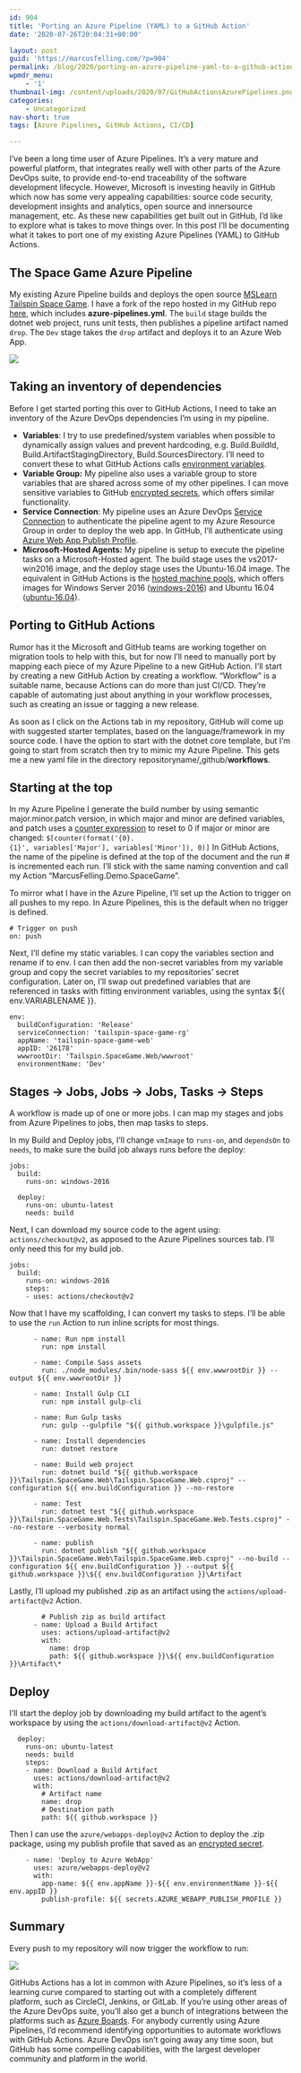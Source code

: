 ```yaml
---
id: 904
title: 'Porting an Azure Pipeline (YAML) to a GitHub Action'
date: '2020-07-26T20:04:31+00:00'

layout: post
guid: 'https://marcusfelling.com/?p=904'
permalink: /blog/2020/porting-an-azure-pipeline-yaml-to-a-github-action/
wpmdr_menu:
    - '1'
thumbnail-img: /content/uploads/2020/07/GitHubActionsAzurePipelines.png
categories:
    - Uncategorized
nav-short: true
tags: [Azure Pipelines, GitHub Actions, CI/CD]

---
```



I’ve been a long time user of Azure Pipelines. It’s a very mature and powerful platform, that integrates really well with other parts of the Azure DevOps suite, to provide end-to-end traceability of the software development lifecycle. However, Microsoft is investing heavily in GitHub which now has some very appealing capabilities: source code security, development insights and analytics, open source and innersource management, etc. As these new capabilities get built out in GitHub, I’d like to explore what is takes to move things over. In this post I’ll be documenting what it takes to port one of my existing Azure Pipelines (YAML) to GitHub Actions.

## The Space Game Azure Pipeline

My existing Azure Pipeline builds and deploys the open source [MSLearn Tailspin Space Game](https://github.com/MicrosoftDocs/mslearn-tailspin-spacegame-web). I have a fork of the repo hosted in my GitHub repo [here](https://github.com/MarcusFelling/Demo.SpaceGame/tree/port-pipeline), which includes **azure-pipelines.yml**. The `build` stage builds the dotnet web project, runs unit tests, then publishes a pipeline artifact named `drop`. The `Dev` stage takes the `drop` artifact and deploys it to an Azure Web App.

![](/content/uploads/2020/07/image-3.png)

## Taking an inventory of dependencies

Before I get started porting this over to GitHub Actions, I need to take an inventory of the Azure DevOps dependencies I’m using in my pipeline.

- **Variables**: I try to use predefined/system variables when possible to dynamically assign values and prevent hardcoding, e.g. Build.BuildId, Build.ArtifactStagingDirectory, Build.SourcesDirectory. I’ll need to convert these to what GitHub Actions calls [environment variables](https://docs.github.com/en/actions/configuring-and-managing-workflows/using-environment-variables#default-environment-variables).
- **Variable Group:** My pipeline also uses a variable group to store variables that are shared across some of my other pipelines. I can move sensitive variables to GitHub [encrypted secrets](https://docs.github.com/en/actions/configuring-and-managing-workflows/creating-and-storing-encrypted-secrets), which offers similar functionality.
- **Service Connection**: My pipeline uses an Azure DevOps [Service Connection](https://docs.microsoft.com/en-us/azure/devops/pipelines/library/connect-to-azure?view=azure-devops) to authenticate the pipeline agent to my Azure Resource Group in order to deploy the web app. In GitHub, I’ll authenticate using [Azure Web App Publish Profile](https://github.com/projectkudu/kudu/wiki/Deployment-credentials#site-credentials-aka-publish-profile-credentials).
- **Microsoft-Hosted Agents:** My pipeline is setup to execute the pipeline tasks on a Microsoft-Hosted agent. The build stage uses the vs2017-win2016 image, and the deploy stage uses the Ubuntu-16.04 image. The equivalent in GitHub Actions is the [hosted machine pools](https://github.com/actions/virtual-environments), which offers images for Windows Server 2016 ([windows-2016](https://github.com/actions/virtual-environments/blob/main/images/win/Windows2016-Readme.md)) and Ubuntu 16.04 ([ubuntu-16.04](https://github.com/actions/virtual-environments/blob/main/images/linux/Ubuntu1604-README.md)).

## Porting to GitHub Actions

Rumor has it the Microsoft and GitHub teams are working together on migration tools to help with this, but for now I’ll need to manually port by mapping each piece of my Azure Pipeline to a new GitHub Action. I’ll start by creating a new GitHub Action by creating a workflow. “Workflow” is a suitable name, because Actions can do more than just CI/CD. They’re capable of automating just about anything in your workflow processes, such as creating an issue or tagging a new release.

As soon as I click on the Actions tab in my repository, GitHub will come up with suggested starter templates, based on the language/framework in my source code. I have the option to start with the dotnet core template, but I’m going to start from scratch then try to mimic my Azure Pipeline. This gets me a new yaml file in the directory repositoryname/[.](https://github.com/MarcusFelling/github-branch-protector/tree/master/.github)github/**workflows**.

## Starting at the top

In my Azure Pipeline I generate the build number by using semantic major.minor.patch version, in which major and minor are defined variables, and patch uses a [counter expression](https://docs.microsoft.com/en-us/azure/devops/pipelines/process/expressions?view=azure-devops) to reset to 0 if major or minor are changed: `$[counter(format('{0}.{1}', variables['Major'], variables['Minor']), 0)]` In GitHub Actions, the name of the pipeline is defined at the top of the document and the run # is incremented each run. I’ll stick with the same naming convention and call my Action “MarcusFelling.Demo.SpaceGame”.

To mirror what I have in the Azure Pipeline, I’ll set up the Action to trigger on all pushes to my repo. In Azure Pipelines, this is the default when no trigger is defined.

```
# Trigger on push
on: push
```

Next, I’ll define my static variables. I can copy the variables section and rename if to env. I can then add the non-secret variables from my variable group and copy the secret variables to my repositories’ secret configuration. Later on, I’ll swap out predefined variables that are referenced in tasks with fitting environment variables, using the syntax ${{ env.VARIABLENAME }}.

```
env:
  buildConfiguration: 'Release'
  serviceConnection: 'tailspin-space-game-rg'
  appName: 'tailspin-space-game-web'
  appID: '26178'
  wwwrootDir: 'Tailspin.SpaceGame.Web/wwwroot'
  environmentName: 'Dev'
```

## Stages -> Jobs, Jobs -> Jobs, Tasks -> Steps

A workflow is made up of one or more jobs. I can map my stages and jobs from Azure Pipelines to jobs, then map tasks to steps.

In my Build and Deploy jobs, I’ll change `vmImage` to `runs-on`, and `dependsOn` to `needs`, to make sure the build job always runs before the deploy:

```
jobs:
  build:
    runs-on: windows-2016

  deploy:
    runs-on: ubuntu-latest
    needs: build
```

Next, I can download my source code to the agent using: `actions/checkout@v2`, as apposed to the Azure Pipelines sources tab. I’ll only need this for my build job.

```
jobs:
  build:
    runs-on: windows-2016
    steps:
    - uses: actions/checkout@v2
```

Now that I have my scaffolding, I can convert my tasks to steps. I’ll be able to use the `run` Action to run inline scripts for most things.

```
      - name: Run npm install
        run: npm install

      - name: Compile Sass assets
        run: ./node_modules/.bin/node-sass ${{ env.wwwrootDir }} --output ${{ env.wwwrootDir }}

      - name: Install Gulp CLI
        run: npm install gulp-cli
        
      - name: Run Gulp tasks
        run: gulp --gulpfile "${{ github.workspace }}\gulpfile.js"
          
      - name: Install dependencies
        run: dotnet restore
        
      - name: Build web project
        run: dotnet build "${{ github.workspace }}\Tailspin.SpaceGame.Web\Tailspin.SpaceGame.Web.csproj" --configuration ${{ env.buildConfiguration }} --no-restore
        
      - name: Test
        run: dotnet test "${{ github.workspace }}\Tailspin.SpaceGame.Web.Tests\Tailspin.SpaceGame.Web.Tests.csproj" --no-restore --verbosity normal
   
      - name: publish
        run: dotnet publish "${{ github.workspace }}\Tailspin.SpaceGame.Web\Tailspin.SpaceGame.Web.csproj" --no-build --configuration ${{ env.buildConfiguration }} --output ${{ github.workspace }}\${{ env.buildConfiguration }}\Artifact
```

Lastly, I’ll upload my published .zip as an artifact using the `actions/upload-artifact@v2` Action.

```
        # Publish zip as build artifact
      - name: Upload a Build Artifact
        uses: actions/upload-artifact@v2
        with:
          name: drop
          path: ${{ github.workspace }}\${{ env.buildConfiguration }}\Artifact\*
```

## Deploy

I’ll start the deploy job by downloading my build artifact to the agent’s workspace by using the `actions/download-artifact@v2` Action.

```
  deploy:
    runs-on: ubuntu-latest
    needs: build
    steps:
    - name: Download a Build Artifact
      uses: actions/download-artifact@v2
      with:
        # Artifact name
        name: drop
        # Destination path
        path: ${{ github.workspace }}
```

Then I can use the `azure/webapps-deploy@v2` Action to deploy the .zip package, using my publish profile that saved as an [encrypted secret](https://docs.github.com/en/actions/configuring-and-managing-workflows/creating-and-storing-encrypted-secrets).

```
    - name: 'Deploy to Azure WebApp'
      uses: azure/webapps-deploy@v2
      with:
        app-name: ${{ env.appName }}-${{ env.environmentName }}-${{ env.appID }}
        publish-profile: ${{ secrets.AZURE_WEBAPP_PUBLISH_PROFILE }}
```

## Summary

Every push to my repository will now trigger the workflow to run:

![](/content/uploads/2020/07/image-4.png)

GitHubs Actions has a lot in common with Azure Pipelines, so it’s less of a learning curve compared to starting out with a completely different platform, such as CircleCI, Jenkins, or GitLab. If you’re using other areas of the Azure DevOps suite, you’ll also get a bunch of integrations between the platforms such as [Azure Boards](https://docs.microsoft.com/en-us/azure/devops/boards/github/?view=azure-devops). For anybody currently using Azure Pipelines, I’d recommend identifying opportunities to automate workflows with GitHub Actions. Azure DevOps isn’t going away any time soon, but GitHub has some compelling capabilities, with the largest developer community and platform in the world.